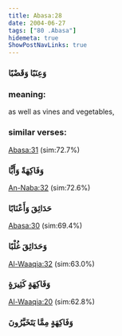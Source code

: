 ```yaml
---
title: Abasa:28
date: 2004-06-27
tags: ["80 .Abasa"]
hidemeta: true 
ShowPostNavLinks: true 
---
```

### وَعِنَبًا وَقَضْبًا
### meaning: 
as well as vines and vegetables,
### similar verses: 

[Abasa:31](/80/31) (sim:72.7%)

### وَفَاكِهَةً وَأَبًّا

[An-Naba:32](/78/32) (sim:72.6%)

### حَدَائِقَ وَأَعْنَابًا

[Abasa:30](/80/30) (sim:69.4%)

### وَحَدَائِقَ غُلْبًا

[Al-Waaqia:32](/56/32) (sim:63.0%)

### وَفَاكِهَةٍ كَثِيرَةٍ

[Al-Waaqia:20](/56/20) (sim:62.8%)

### وَفَاكِهَةٍ مِمَّا يَتَخَيَّرُونَ
